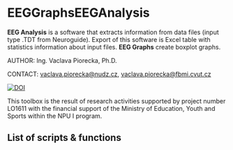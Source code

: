 # EEGGraphsEEGAnalysis

**EEG Analysis** is a software that extracts information from data files (input type .TDT from Neuroguide). Export of this software is Excel table with statistics information about input files. **EEG Graphs** create boxplot graphs.

AUTHOR:   Ing. Vaclava Piorecka, Ph.D.

CONTACT:  vaclava.piorecka@nudz.cz, vaclava.piorecka@fbmi.cvut.cz

[![DOI](https://zenodo.org/badge/79538442.svg)](https://zenodo.org/record/4059460#.X3WwmXXgqUk)

This toolbox is the result of research activities supported by project number LO1611 with the financial support of the Ministry of Education, Youth and Sports within the NPU I program.

## List of scripts & functions

